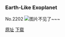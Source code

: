 ### Earth-Like Exoplanet
No.2202
![图片不见了~~~](https://imgs.xkcd.com/comics/earth_like_exoplanet.png)

[原址](https://xkcd.com//2202) [下载](https://imgs.xkcd.com/comics/earth_like_exoplanet.png)

